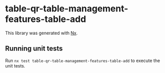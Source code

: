 # table-qr-table-management-features-table-add

This library was generated with [Nx](https://nx.dev).

## Running unit tests

Run `nx test table-qr-table-management-features-table-add` to execute the unit tests.
